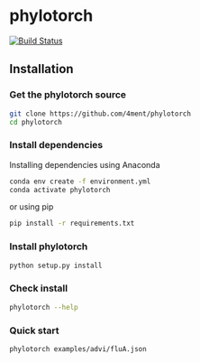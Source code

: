 # phylotorch
[![Build Status](https://travis-ci.org/4ment/phylotorch.svg?branch=master)](https://travis-ci.org/4ment/phylotorch)

## Installation

### Get the phylotorch source
```bash
git clone https://github.com/4ment/phylotorch
cd phylotorch
```

### Install dependencies

Installing dependencies using Anaconda
```bash
conda env create -f environment.yml
conda activate phylotorch
```

or using pip
```bash
pip install -r requirements.txt
```

### Install phylotorch
```bash
python setup.py install
```

### Check install
```bash
phylotorch --help
```

### Quick start
```bash
phylotorch examples/advi/fluA.json
```